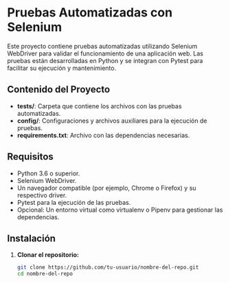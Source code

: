 # Pruebas Automatizadas con Selenium

Este proyecto contiene pruebas automatizadas utilizando Selenium WebDriver para validar el funcionamiento de una aplicación web. Las pruebas están desarrolladas en Python y se integran con Pytest para facilitar su ejecución y mantenimiento.

## Contenido del Proyecto

- **tests/**: Carpeta que contiene los archivos con las pruebas automatizadas.
- **config/**: Configuraciones y archivos auxiliares para la ejecución de pruebas.
- **requirements.txt**: Archivo con las dependencias necesarias.

## Requisitos

- Python 3.6 o superior.
- Selenium WebDriver.
- Un navegador compatible (por ejemplo, Chrome o Firefox) y su respectivo driver.
- Pytest para la ejecución de las pruebas.
- Opcional: Un entorno virtual como virtualenv o Pipenv para gestionar las dependencias.

## Instalación

1. **Clonar el repositorio:**
   ```bash
   git clone https://github.com/tu-usuario/nombre-del-repo.git
   cd nombre-del-repo
